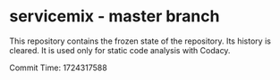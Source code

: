 # servicemix - master branch

This repository contains the frozen state of the repository.
Its history is cleared. It is used only for static code
analysis with Codacy.

Commit Time: 1724317588